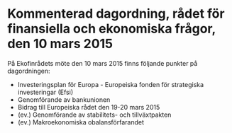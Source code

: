 # Kommenterad dagordning, rådet för finansiella och ekonomiska frågor, den 10 mars 2015

På Ekofinrådets möte den 10 mars 2015 finns följande punkter på dagordningen:

* Investeringsplan för Europa - Europeiska fonden för strategiska investeringar (Efsi)
* Genomförande av bankunionen
* Bidrag till Europeiska rådet den 19-20 mars 2015
* (ev.) Genomförande av stabilitets- och tillväxtpakten
* (ev.) Makroekonomiska obalansförfarandet
